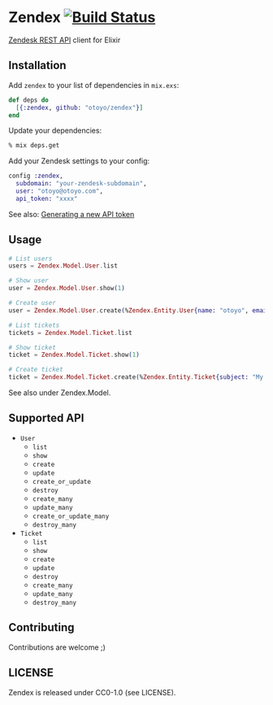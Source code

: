 # Zendex [![Build Status](https://travis-ci.org/otoyo/zendex.svg?branch=master)](https://travis-ci.org/otoyo/zendex)

[Zendesk REST API](https://developer.zendesk.com/rest_api) client for Elixir

## Installation

Add `zendex` to your list of dependencies in `mix.exs`:

```elixir
def deps do
  [{:zendex, github: "otoyo/zendex"}]
end
```

Update your dependencies:

```sh
% mix deps.get
```

Add your Zendesk settings to your config:

```elixir
config :zendex,
  subdomain: "your-zendesk-subdomain",
  user: "otoyo@otoyo.com",
  api_token: "xxxx"
```

See also: [Generating a new API token](https://support.zendesk.com/hc/en-us/articles/226022787)

## Usage

```elixir
# List users
users = Zendex.Model.User.list

# Show user
user = Zendex.Model.User.show(1)

# Create user
user = Zendex.Model.User.create(%Zendex.Entity.User{name: "otoyo", email: "otoyo@otoyo.com"})

# List tickets
tickets = Zendex.Model.Ticket.list

# Show ticket
ticket = Zendex.Model.Ticket.show(1)

# Create ticket
ticket = Zendex.Model.Ticket.create(%Zendex.Entity.Ticket{subject: "My printer is on fire!", description: "But no problem."})
```

See also under Zendex.Model.

## Supported API

- `User`
  - `list`
  - `show`
  - `create`
  - `update`
  - `create_or_update`
  - `destroy`
  - `create_many`
  - `update_many`
  - `create_or_update_many`
  - `destroy_many`
- `Ticket`
  - `list`
  - `show`
  - `create`
  - `update`
  - `destroy`
  - `create_many`
  - `update_many`
  - `destroy_many`

## Contributing

Contributions are welcome ;)

## LICENSE

Zendex is released under CC0-1.0 (see LICENSE).

